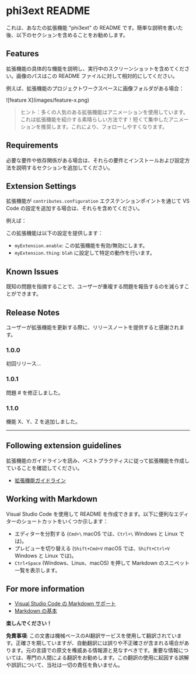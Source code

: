 # phi3ext README

これは、あなたの拡張機能 "phi3ext" の README です。簡単な説明を書いた後、以下のセクションを含めることをお勧めします。

## Features

拡張機能の具体的な機能を説明し、実行中のスクリーンショットを含めてください。画像のパスはこの README ファイルに対して相対的にしてください。

例えば、拡張機能のプロジェクトワークスペースに画像フォルダがある場合：

\!\[feature X\]\(images/feature-x.png\)

> ヒント：多くの人気のある拡張機能はアニメーションを使用しています。これは拡張機能を紹介する素晴らしい方法です！短くて集中したアニメーションを推奨します。これにより、フォローしやすくなります。

## Requirements

必要な要件や依存関係がある場合は、それらの要件とインストールおよび設定方法を説明するセクションを追加してください。

## Extension Settings

拡張機能が `contributes.configuration` エクステンションポイントを通じて VS Code の設定を追加する場合は、それらを含めてください。

例えば：

この拡張機能は以下の設定を提供します：

* `myExtension.enable`: この拡張機能を有効/無効にします。
* `myExtension.thing`: `blah` に設定して特定の動作を行います。

## Known Issues

既知の問題を指摘することで、ユーザーが重複する問題を報告するのを減らすことができます。

## Release Notes

ユーザーが拡張機能を更新する際に、リリースノートを提供すると感謝されます。

### 1.0.0

初回リリース...

### 1.0.1

問題 # を修正しました。

### 1.1.0

機能 X、Y、Z を追加しました。

---

## Following extension guidelines

拡張機能のガイドラインを読み、ベストプラクティスに従って拡張機能を作成していることを確認してください。

* [拡張機能ガイドライン](https://code.visualstudio.com/api/references/extension-guidelines?WT.mc_id=aiml-137032-kinfeylo)

## Working with Markdown

Visual Studio Code を使用して README を作成できます。以下に便利なエディターのショートカットをいくつか示します：

* エディターを分割する (`Cmd+\` macOS では、`Ctrl+\` Windows と Linux では)。
* プレビューを切り替える (`Shift+Cmd+V` macOS では、`Shift+Ctrl+V` Windows と Linux では)。
* `Ctrl+Space` (Windows、Linux、macOS) を押して Markdown のスニペット一覧を表示します。

## For more information

* [Visual Studio Code の Markdown サポート](https://code.visualstudio.com/docs/languages/markdown?WT.mc_id=aiml-137032-kinfeylo)
* [Markdown の基本](https://help.github.com/articles/markdown-basics/)

**楽しんでください！**

**免責事項**:
この文書は機械ベースのAI翻訳サービスを使用して翻訳されています。正確さを期していますが、自動翻訳には誤りや不正確さが含まれる場合があります。元の言語での原文を権威ある情報源と見なすべきです。重要な情報については、専門の人間による翻訳をお勧めします。この翻訳の使用に起因する誤解や誤訳について、当社は一切の責任を負いません。
